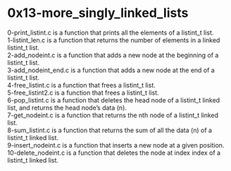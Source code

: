 <h1>0x13-more_singly_linked_lists</h1>

0-print_listint.c is a function that prints all the elements of a listint_t list.<br />
1-listint_len.c is a function that returns the number of elements in a linked listint_t list.<br />
2-add_nodeint.c is a function that adds a new node at the beginning of a listint_t list.<br />
3-add_nodeint_end.c is a function that adds a new node at the end of a listint_t list.<br />
4-free_listint.c is a function that frees a listint_t list.<br />
5-free_listint2.c is a function that frees a listint_t list.<br />
6-pop_listint.c is a function that deletes the head node of a listint_t linked list, and returns the head node’s data (n).<br />
7-get_nodeint.c is a function that returns the nth node of a listint_t linked list.<br />
8-sum_listint.c is a function that returns the sum of all the data (n) of a listint_t linked list.<br />
9-insert_nodeint.c is a function that inserts a new node at a given position.<br />
10-delete_nodeint.c is a function that deletes the node at index index of a listint_t linked list.<br />
